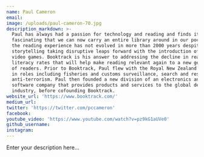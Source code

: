 ```yaml
---
name: Paul Cameron
email:
image: /uploads/paul-cameron-70.jpg
description_markdown: >-
  Paul has always had a passion for technology and reading and finds it
  fascinating that we can now carry an entire library around in our pocket. Yet
  the reading experience has not evolved in more than 2000 years despite
  storytelling taking disruptive leaps forward with the introduction of film and
  video games. Booktrack is his answer to addressing the decline in reading and
  literacy rates that will help make reading relevant again to a new generation
  of readers. Prior to Booktrack, Paul flew with the Royal New Zealand Air Force
  in roles including fisheries and customs surveillance, search and rescue, and
  anti-terrorism. Paul then founded a new division of an electronics and
  software company that provides products and services to the global defence
  industry, before cofounding Booktrack.
website_url: 'https://www.booktrack.com/'
medium_url:
twitter: 'https://twitter.com/pccameron'
facebook:
youtube_video: 'https://www.youtube.com/watch?v=pz9kG1aUVe0'
github_username:
instagram:
---
```


Enter your description here...
